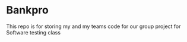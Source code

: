 # Bankpro
This repo is for storing my and my teams code for our group project for Software testing class
